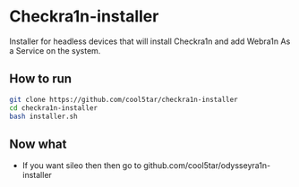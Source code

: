 # Checkra1n-installer
Installer for headless devices that will install Checkra1n and add Webra1n As a Service on the system.

## How to run
```bash
git clone https://github.com/cool5tar/checkra1n-installer
cd checkra1n-installer
bash installer.sh
```

## Now what
- If you want sileo then then go to github.com/cool5tar/odysseyra1n-installer
